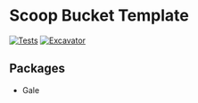 # Scoop Bucket Template

<!-- Uncomment the following line after replacing placeholders -->
[![Tests](https://github.com/Marethyu9999/scoop-apps/actions/workflows/ci.yml/badge.svg)](https://github.com/Marethyu9999/scoop-apps/actions/workflows/ci.yml) [![Excavator](https://github.com/Marethyu9999/scoop-apps/actions/workflows/excavator.yml/badge.svg)](https://github.com/Marethyu9999/scoop-apps/actions/workflows/excavator.yml)

## Packages

- Gale